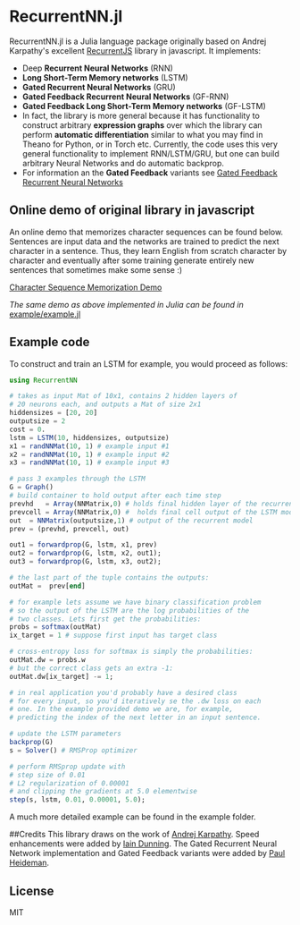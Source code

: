 # RecurrentNN.jl

RecurrentNN.jl is a Julia language package originally based on Andrej Karpathy's excellent [RecurrentJS](http://cs.stanford.edu/people/karpathy/recurrentjs) library in javascript.
It implements:

- Deep **Recurrent Neural Networks** (RNN)
- **Long Short-Term Memory networks** (LSTM)
- **Gated Recurrent Neural Networks** (GRU)
- **Gated Feedback Recurrent Neural Networks** (GF-RNN)
- **Gated Feedback Long Short-Term Memory networks** (GF-LSTM)
- In fact, the library is more general because it has functionality to construct arbitrary **expression graphs** over which the library can perform **automatic differentiation** similar to what you may find in Theano for Python, or in Torch etc. Currently, the code uses this very general functionality to implement RNN/LSTM/GRU, but one can build arbitrary Neural Networks and do automatic backprop.
- For information an the **Gated Feedback** variants see [Gated Feedback Recurrent Neural Networks](http://arxiv.org/abs/1502.02367) 


## Online demo of original library in javascript

An online demo that memorizes character sequences can be found below. Sentences are input data and the networks are trained to predict the next character in a sentence. Thus, they learn English from scratch character by character and eventually after some training generate entirely new sentences that sometimes make some sense :)

[Character Sequence Memorization Demo](http://cs.stanford.edu/people/karpathy/recurrentjs)

*The same demo as above implemented in Julia can be found in* [example/example.jl](https://github.com/Andy-P/RecurrentNN.jl/blob/master/example/example.jl)


## Example code

To construct and train an LSTM for example, you would proceed as follows:

```julia
using RecurrentNN

# takes as input Mat of 10x1, contains 2 hidden layers of
# 20 neurons each, and outputs a Mat of size 2x1
hiddensizes = [20, 20]
outputsize = 2
cost = 0.
lstm = LSTM(10, hiddensizes, outputsize)
x1 = randNNMat(10, 1) # example input #1
x2 = randNNMat(10, 1) # example input #2
x3 = randNNMat(10, 1) # example input #3

# pass 3 examples through the LSTM
G = Graph()
# build container to hold output after each time step
prevhd   = Array(NNMatrix,0) # holds final hidden layer of the recurrent model
prevcell = Array(NNMatrix,0) #  holds final cell output of the LSTM model
out  = NNMatrix(outputsize,1) # output of the recurrent model
prev = (prevhd, prevcell, out)

out1 = forwardprop(G, lstm, x1, prev)
out2 = forwardprop(G, lstm, x2, out1);
out3 = forwardprop(G, lstm, x3, out2);

# the last part of the tuple contains the outputs:
outMat =  prev[end]

# for example lets assume we have binary classification problem
# so the output of the LSTM are the log probabilities of the
# two classes. Lets first get the probabilities:
probs = softmax(outMat)
ix_target = 1 # suppose first input has target class

# cross-entropy loss for softmax is simply the probabilities:
outMat.dw = probs.w
# but the correct class gets an extra -1:
outMat.dw[ix_target] -= 1;

# in real application you'd probably have a desired class
# for every input, so you'd iteratively se the .dw loss on each
# one. In the example provided demo we are, for example,
# predicting the index of the next letter in an input sentence.

# update the LSTM parameters
backprop(G)
s = Solver() # RMSProp optimizer

# perform RMSprop update with
# step size of 0.01
# L2 regularization of 0.00001
# and clipping the gradients at 5.0 elementwise
step(s, lstm, 0.01, 0.00001, 5.0);
```

A much more detailed example can be found in the example folder.

##Credits
This library draws on the work of [Andrej Karpathy](https://github.com/karpathy). Speed enhancements were added by [Iain Dunning](https://github.com/IainNZ). The Gated Recurrent Neural Network implementation and Gated Feedback variants were added by [Paul Heideman](https://github.com/paulheideman).

## License
MIT
